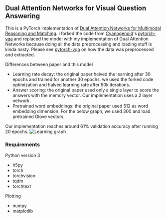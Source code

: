 ## Dual Attention Networks for Visual Question Answering

This is a PyTorch implementation of [Dual Attention Networks for Multimodal Reasoning and Matching](https://arxiv.org/pdf/1611.00471.pdf).  I forked the code from [Cyanogenoid](https://github.com/Cyanogenoid)'s [pytorch-vqa](https://github.com/Cyanogenoid/pytorch-vqa) and replaced the model with my implementation of Dual Attention Networks because doing all the data preprocessing and loading stuff is kinda nasty. Please see [pytorch-vqa](https://github.com/Cyanogenoid/pytorch-vqa) on how the data was preprocessed and extracted.

Differences between paper and this model
- Learning rate decay: the original paper halved the learning after 30 epochs and trained for another 30 epochs.  we used the forked code optimization and halved learning rate after 50k iterations.
- Answer scoring: the original paper used only a single layer to score the answers with the memory vector.  Our implementation uses a 2 layer network.
- Pretrained word embeddings:  the original paper used 512 as word embedding dimension.  For the below graph, we used 300 and load pretrained Glove vectors.

Our implementation reaches around 61% validation accuracy after running 20 epochs. 
![Learning graph](val_acc.png)

### Requirements

Python version 3
- h5py
- torch
- torchvision
- tqdm
- torchtext

Plotting
- numpy
- matplotlib
